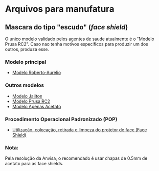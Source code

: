 # Arquivos para manufatura

## Mascara do tipo "escudo" (*face shield*)
O unico modelo validado pelos agentes de saude atualmente é o "Modelo Prusa RC2". Caso nao tenha motivos especificos para produzir um dos outros, produza esse.

### Modelo principal
  - [Modelo Roberto-Aurelio](../arquivos/manufatura/mascara_prusa_remix_roberto_aurelio)
  
### Outros modelos
  - [Modelo Jailton](../arquivos/manufatura/mascara_facil_jailton)
  - [Modelo Prusa RC2](../arquivos/manufatura/mascara_facil_prusa)
  - [Modelo Apenas Acetato](../arquivos/manufatura/mascara_apenas_acetato)
  
### Procedimento Operacional Padronizado (POP)
  - [Utilização, colocação, retirada e limpeza do protetor de face (Face Shield)](POP_face_shield.pdf)
 
  
### Nota:
Pela resolução da Anvisa, o recomendado é usar chapas de 0.5mm de acetato para as face shields.
